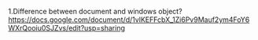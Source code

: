 1.Difference between document and windows object?
https://docs.google.com/document/d/1vlKEFFcbX_1Zi6Pv9Mauf2ym4FoY6WXrQooiu0SJZvs/edit?usp=sharing

